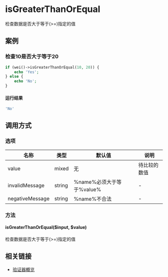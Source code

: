 isGreaterThanOrEqual
====================

检查数据是否大于等于(>=)指定的值

案例
----

### 检查10是否大于等于20

```php
if (wei()->isGreaterThanOrEqual(10, 20)) {
    echo 'Yes';
} else {
    echo 'No';
}
```

#### 运行结果

```php
'No'
```

调用方式
--------

### 选项

名称              | 类型    | 默认值                             | 说明
------------------|---------|------------------------------------|------
value             | mixed   | 无                                 | 待比较的数值
invalidMessage    | string  | %name%必须大于等于%value%          | -
negativeMessage   | string  | %name%不合法                       | -

### 方法

#### isGreaterThanOrEqual($input, $value)
检查数据是否大于等于(>=)指定的值

相关链接
--------

* [验证器概览](../book/validators.md)